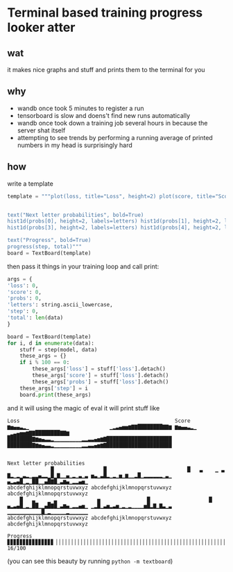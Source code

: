 # Terminal based training progress looker atter

## wat

it makes nice graphs and stuff and prints them to the terminal for you

## why

* wandb once took 5 minutes to register a run
* tensorboard is slow and doens't find new runs automatically
* wandb once took down a training job several hours in because the server shat itself
* attempting to see trends by performing a running average of printed numbers in my head is surprisingly hard

## how

write a template

```python
template = """plot(loss, title="Loss", height=2) plot(score, title="Score", height=2)


text("Next letter probabilities", bold=True)
hist1d(probs[0], height=2, labels=letters) hist1d(probs[1], height=2, labels=letters) hist1d(probs[3], height=2, labels=letters)
hist1d(probs[3], height=2, labels=letters) hist1d(probs[4], height=2, labels=letters) hist1d(probs[5], height=2, labels=letters)

text("Progress", bold=True)
progress(step, total)"""
board = TextBoard(template)
```

then pass it things in your training loop and call print:

```python
args = {
'loss': 0,
'score': 0,
'probs': 0,
'letters': string.ascii_lowercase,
'step': 0,
'total': len(data)
}

board = TextBoard(template)
for i, d in enumerate(data):
    stuff = step(model, data)
    these_args = {}
    if i % 100 == 0:
        these_args['loss'] = stuff['loss'].detach()
        these_args['score'] = stuff['loss'].detach()
        these_args['probs'] = stuff['loss'].detach()
    these_args['step'] = i
    board.print(these_args)
```

and it will using the magic of eval it will print stuff like

```
Loss                                                  Score                                                
▆▅▄▄▃▂▁                          ▁▂▃▄▅▅▆▇▇████████▇▇▆ ▆▅▄▄▃▂▁                          ▁▂▃▄▅▅▆▇▇████████▇▇▆
████████▇▆▅▄▃▃▂▁▁▁▁▁▁▁▁▁▂▂▃▃▄▅▆▇█████████████████████ ████████▇▆▅▄▃▃▂▁▁▁▁▁▁▁▁▁▂▂▃▃▄▅▆▇█████████████████████


Next letter probabilities
              █                █                          █   ▃    ▁ ▃          
▇▂▁▂▁▃▂▁▂▂▄▂▂▁█▁▇▁▁▄▁▂▁▃▁▃ ▅▃▁▃█▂▁▂▁▅▁▆▁▁▂█▁▂▂▂▂▂▂▁▃▁ ▄▂▃▄█▁▂▁██▁▁▄█▇█▁▃▆▄▁▂▂▄▅▁
abcdefghijklmnopqrstuvwxyz abcdefghijklmnopqrstuvwxyz abcdefghijklmnopqrstuvwxyz
    █   ▃    ▁ ▃             ▅               █                   █              
▄▂▃▄█▁▂▁██▁▁▄█▇█▁▃▆▄▁▂▂▄▅▁ ▁▂█▁▃▅▂▃▅▁▂▁▂▁▁▁▁▅█▂▇▁▇▃▁▃ ▁▁▁▁▁▁▁▁▁▁▁█▁▂▁▁▁▁▁▂▁▁▁▁▁▁
abcdefghijklmnopqrstuvwxyz abcdefghijklmnopqrstuvwxyz abcdefghijklmnopqrstuvwxyz

Progress
▊▊▊▊▊▊▊▊▊▊▊▊▊▊▊▕▕▕▕▕▕▕▕▕▕▕▕▕▕▕▕▕▕▕▕▕▕▕▕▕▕▕▕▕▕▕▕▕▕▕▕▕▕▕▕▕▕▕▕▕▕▕▕▕▕▕▕▕▕▕▕▕▕▕▕▕▕▕▕▕▕▕▕▕▕▕▕▕▕▕▕▕▕▕▕▕▕▕ 16/100
```

(you can see this beauty by running `python -m textboard`)
